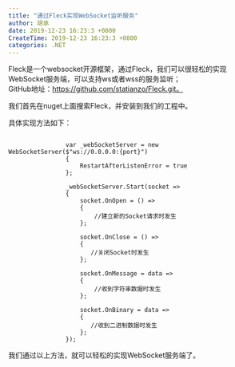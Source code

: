```yaml
---
title: "通过Fleck实现WebSocket监听服务"
author: 胡承
date: 2019-12-23 16:23:3 +0800
CreateTime: 2019-12-23 16:23:3 +0800
categories: .NET
---
```


Fleck是一个websocket开源框架，通过Fleck，我们可以很轻松的实现WebSocket服务端，可以支持ws或者wss的服务监听；  
GitHub地址：https://github.com/statianzo/Fleck.git。

我们首先在nuget上面搜索Fleck，并安装到我们的工程中。

具体实现方法如下：  

``` cshape

                var _webSocketServer = new WebSocketServer($"ws://0.0.0.0:{port}")
                {
                    RestartAfterListenError = true
                };

                _webSocketServer.Start(socket =>
                {
                    socket.OnOpen = () =>
                    {
                        //建立新的Socket请求时发生
                    };

                    socket.OnClose = () =>
                    {
                       //关闭Socket时发生
                    };

                    socket.OnMessage = data =>
                    {
                        //收到字符串数据时发生
                    };

                    socket.OnBinary = data =>
                    {
                       //收到二进制数据时发生
                    };
                });

```

我们通过以上方法，就可以轻松的实现WebSocket服务端了。